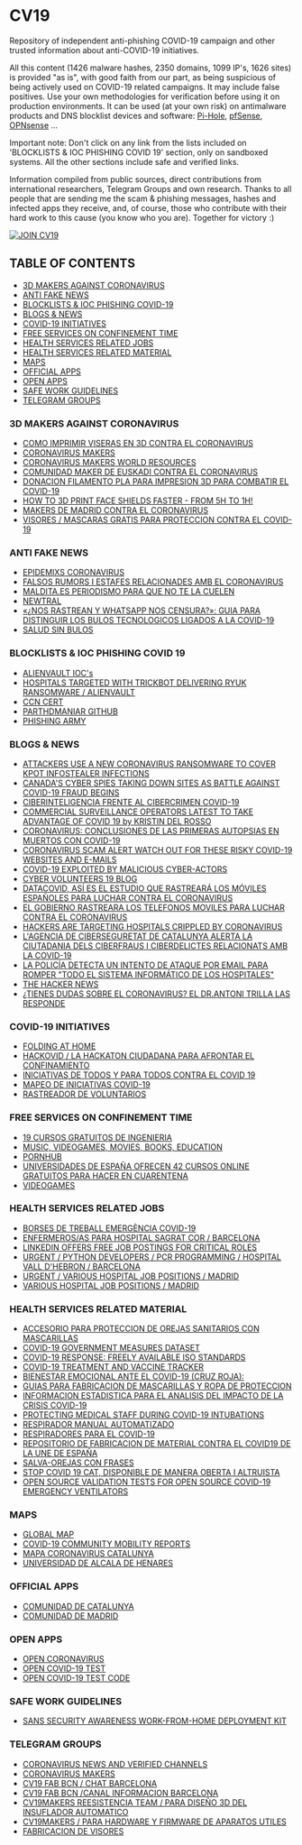 # CV19

Repository of independent anti-phishing COVID-19 campaign and other trusted information about anti-COVID-19 initiatives.

All this content (1426 malware hashes, 2350 domains, 1099 IP's, 1626 sites) is provided "as is", with good faith from our part, as being suspicious of being actively used on COVID-19 related campaigns. It may include false positives. Use your own methodologies for verification before using it on production environments.
It can be used (at your own risk) on antimalware products and DNS blocklist devices and software: [Pi-Hole](https://pi-hole.net), [pfSense](https://www.pfsense.org), [OPNsense](https://opnsense.org) ...

Important note:
Don't click on any link from the lists included on 'BLOCKLISTS & IOC PHISHING COVID 19' section, only on sandboxed systems.
All the other sections include safe and verified links.

Information compiled from public sources, direct contributions from international researchers, Telegram Groups and own research.
Thanks to all people that are sending me the scam & phishing messages, hashes and infected apps they receive, and, of course, those who contribute with their hard work to this cause (you know who you are).
Together for victory :)

[![JOIN CV19](https://media-exp1.licdn.com/dms/image/C4D22AQFuDTpiS_-eiw/feedshare-shrink_800/0?e=1587600000&v=beta&t=khENu9Cr6KyBoi5lrnu84oIktUi_MJd85qNq1_-FrrM)](https://cyberv19.org.uk)

## TABLE OF CONTENTS

- [3D MAKERS AGAINST CORONAVIRUS](#3d-makers-against-coronavirus)
- [ANTI FAKE NEWS](#anti-fake-news)
- [BLOCKLISTS & IOC PHISHING COVID-19](#blocklists--ioc-phishing-covid-19)
- [BLOGS & NEWS](#blogs--news)
- [COVID-19 INITIATIVES](#covid-19-initiatives)
- [FREE SERVICES ON CONFINEMENT TIME](#free-services-on-confinement-time)
- [HEALTH SERVICES RELATED JOBS](#health-services-related-jobs)
- [HEALTH SERVICES RELATED MATERIAL](#health-services-related-material)
- [MAPS](#maps)
- [OFFICIAL APPS](#official-apps)
- [OPEN APPS](#open-apps)
- [SAFE WORK GUIDELINES](#safe-work-guidelines)
- [TELEGRAM GROUPS](#telegram-groups)

### 3D MAKERS AGAINST CORONAVIRUS

- [COMO IMPRIMIR VISERAS EN 3D CONTRA EL CORONAVIRUS](https://youtu.be/wmq1jlFZ5GY)
- [CORONAVIRUS MAKERS](http://foro.coronavirusmakers.org/)
- [CORONAVIRUS MAKERS WORLD RESOURCES](https://world.coronavirusmakers.org)
- [COMUNIDAD MAKER DE EUSKADI CONTRA EL CORONAVIRUS](https://covideuskadi.net/impresion-3d)
- [DONACION FILAMENTO PLA PARA IMPRESION 3D PARA COMBATIR EL COVID-19](https://www.impresoras3d.com/producto/donacion-smartfil-pla-covid-19/)
- [HOW TO 3D PRINT FACE SHIELDS FASTER - FROM 5H TO 1H!](https://youtu.be/_bt1UZAnxnA)
- [MAKERS DE MADRID CONTRA EL CORONAVIRUS](https://covidmadrid.com/)
- [VISORES / MASCARAS GRATIS PARA PROTECCION CONTRA EL COVID-19](https://www.libreguard.care)

### ANTI FAKE NEWS

- [EPIDEMIXS CORONAVIRUS](https://coronavirus.epidemixs.org)
- [FALSOS RUMORS I ESTAFES RELACIONADES AMB EL CORONAVIRUS](https://mossos.gencat.cat/ca/temes/Internet-xarxes-socials-i-aplicacions/Falsosrumors_Estafes/index.html)
- [MALDITA.ES PERIODISMO PARA QUE NO TE LA CUELEN](https://maldita.es)
- [NEWTRAL](https://www.newtral.es/)
- [«¿NOS RASTREAN Y WHATSAPP NOS CENSURA?»: GUIA PARA DISTINGUIR LOS BULOS TECNOLOGICOS LIGADOS A LA COVID-19](https://hipertextual.com/2020/04/censura-guia-distinguir-bulos-tecnologicos-covid-19)
- [SALUD SIN BULOS](https://saludsinbulos.com)

### BLOCKLISTS & IOC PHISHING COVID 19

- [ALIENVAULT IOC's](https://otx.alienvault.com/pulse/5e7e782b2649c3f4232117ee)
- [HOSPITALS TARGETED WITH TRICKBOT DELIVERING RYUK RANSOMWARE / ALIENVAULT](https://otx.alienvault.com/pulse/5e7cc5274bea708f20593bec)
- [CCN CERT](https://loreto.ccn-cert.cni.es/index.php/s/oDcNr5Jqqpd5cjn)
- [PARTHDMANIAR GITHUB](https://github.com/parthdmaniar/coronavirus-covid-19-SARS-CoV-2-IoCs)
- [PHISHING ARMY](https://phishing.army/download/phishing_army_blocklist_extended.txt)

### BLOGS & NEWS

- [ATTACKERS USE A NEW CORONAVIRUS RANSOMWARE TO COVER KPOT INFOSTEALER INFECTIONS](https://www.cyberdefensemagazine.com/attackers-use-a-new-coronavirus-ransomware-to-cover-kpot-infostealer-infections/)
- [CANADA'S CYBER SPIES TAKING DOWN SITES AS BATTLE AGAINST COVID-19 FRAUD BEGINS](https://www.cbc.ca/news/politics/cse-disinformation-spoofing-1.5504619)
- [CIBERINTELIGENCIA FRENTE AL CIBERCRIMEN COVID-19](https://derechodelared.com/covid-ciberinteligencia/)
- [COMMERCIAL SURVEILLANCE OPERATORS LATEST TO TAKE ADVANTAGE OF COVID 19 by KRISTIN DEL ROSSO](https://blog.lookout.com/commercial-surveillanceware-operators-latest-to-take-advantage-of-covid-19)
- [CORONAVIRUS: CONCLUSIONES DE LAS PRIMERAS AUTOPSIAS EN MUERTOS CON COVID-19](https://amp.redaccionmedica.com/secciones/sanidad-hoy/coronavirus-conclusiones-de-las-primeras-autopsias-en-muertos-con-covid-19-9912)
- [CORONAVIRUS SCAM ALERT WATCH OUT FOR THESE RISKY COVID-19 WEBSITES AND E-MAILS](https://www.forbes.com/sites/thomasbrewster/2020/03/12/coronavirus-scam-alert-watch-out-for-these-risky-covid-19-websites-and-emails/)
- [COVID-19 EXPLOITED BY MALICIOUS CYBER-ACTORS](https://www.us-cert.gov/ncas/alerts/aa20-099a)
- [CYBER VOLUNTEERS 19 BLOG](http://cyberv19.org.uk/blog/)
- [DATACOVID, ASÍ ES EL ESTUDIO QUE RASTREARÁ LOS MÓVILES ESPAÑOLES PARA LUCHAR CONTRA EL CORONAVIRUS](https://hipertextual.com/2020/04/datacovid-moviles-coronavirus)
- [EL GOBIERNO RASTREARA LOS TELEFONOS MOVILES PARA LUCHAR CONTRA EL CORONAVIRUS](https://www.lavanguardia.com/vida/20200328/48141359424/coronavirus-covid-19-telefonos-moviles-boe-gobierno-contagio-estado.html)
- [HACKERS ARE TARGETING HOSPITALS CRIPPLED BY CORONAVIRUS](https://www.wired.co.uk/article/coronavirus-hackers-cybercrime-phishing)
- [L'AGENCIA DE CIBERSEGURETAT DE CATALUNYA ALERTA LA CIUTADANIA DELS CIBERFRAUS I CIBERDELICTES RELACIONATS AMB LA COVID-19](https://ciberseguretat.gencat.cat/ca/detalls/noticia/LAgencia-de-Ciberseguretat-de-Catalunya-alerta-la-ciutadania-dels-ciberfraus-i-ciberdelictes-relacionats-amb-la-COVID-19)
- [LA POLICÍA DETECTA UN INTENTO DE ATAQUE POR EMAIL PARA ROMPER "TODO EL SISTEMA INFORMÁTICO DE LOS HOSPITALES"](https://cadenaser.com/ser/2020/03/23/tribunales/1584959483_350272.html)
- [THE HACKER NEWS](https://thehackernews.com/2020/03/covid-19-coronavirus-hacker-malware.html)
- [¿TIENES DUDAS SOBRE EL CORONAVIRUS? EL DR.ANTONI TRILLA LAS RESPONDE](https://youtu.be/zbHwaWs-vBs)

### COVID-19 INITIATIVES

- [FOLDING AT HOME](https://foldingathome.org)
- [HACKOVID / LA HACKATON CIUDADANA PARA AFRONTAR EL CONFINAMIENTO](https://hackovid.cat)
- [INICIATIVAS DE TODOS Y PARA TODOS CONTRA EL COVID 19](https://frenalacurva.net/)
- [MAPEO DE INICIATIVAS COVID-19](https://docs.google.com/document/d/1zWI9Pdp0mcZd-9ATPjELKRFenZfYkc1aYxAkQXaymtI/edit)
- [RASTREADOR DE VOLUNTARIOS](https://rastreadordevoluntarios.com)

### FREE SERVICES ON CONFINEMENT TIME

- [19 CURSOS GRATUITOS DE INGENIERIA](http://www.nosotros-los-ingenieros.com/2020/04/06/aprovecha-la-cuarentena-e-inscribete-a-estos-19-cursos-gratuitos-de-ingenieria/)
- [MUSIC, VIDEOGAMES, MOVIES, BOOKS, EDUCATION](https://es.gizmodo.com/18-servicios-y-contenidos-gratuitos-para-entretenerte-d-1842370974)
- [PORNHUB](https://es.pornhub.com/spain?AB=1)
- [UNIVERSIDADES DE ESPAÑA OFRECEN 42 CURSOS ONLINE GRATUITOS PARA HACER EN CUARENTENA](https://cerebrodigital.org/post/Universidades-de-Espana-ofrecen-42-cursos-online-gratuitos-para-hacer-en-cuarentena)
- [VIDEOGAMES](https://www.lavanguardia.com/videojuegos/20200316/474187260250/videojuegos-gratis-confinamiento-coronavirus-playstation-xbox-pc-nintendo-swtich.html)

### HEALTH SERVICES RELATED JOBS

- [BORSES DE TREBALL EMERGÈNCIA COVID-19](https://serveiocupacio.gencat.cat/web/.content/01_soc/CORONAVIRUS/Ciutadans/Borsa_SOC_Assistencial_dependencia_COVID19.pdf)
- [ENFERMEROS/AS PARA HOSPITAL SAGRAT COR / BARCELONA](https://jobs.hospitalarias.es/jobs/enfermeria/enfermeroa-hospital-sagrat-cor/42)
- [LINKEDIN OFFERS FREE JOB POSTINGS FOR CRITICAL ROLES](https://www.outlookindia.com/newsscroll/covid19-linkedin-offers-free-job-postings-for-critical-roles/1788534)
- [URGENT / PYTHON DEVELOPERS / PCR PROGRAMMING / HOSPITAL VALL D'HEBRON / BARCELONA](https://www.meetup.com/es-ES/python-barcelona/messages/83186531/?messageId=83186531)
- [URGENT / VARIOUS HOSPITAL JOB POSITIONS / MADRID](https://www.linkedin.com/feed/update/urn%3Ali%3Aactivity%3A6649304769439510528/)
- [VARIOUS HOSPITAL JOB POSITIONS / MADRID](https://www.linkedin.com/feed/update/urn%3Ali%3Aactivity%3A6649304290802311168/)

### HEALTH SERVICES RELATED MATERIAL

- [ACCESORIO PARA PROTECCION DE OREJAS SANITARIOS CON MASCARILLAS](http://www.impresion3d.pro/accesorio-para-proteccion-de-orejas-sanitarios-con-mascarillas/)
- [COVID-19 GOVERNMENT MEASURES DATASET](https://www.acaps.org/covid19-government-measures-dataset)
- [COVID-19 RESPONSE: FREELY AVAILABLE ISO STANDARDS](https://www.iso.org/covid19)
- [COVID-19 TREATMENT AND VACCINE TRACKER](https://milkeninstitute.org/sites/default/files/2020-03/Covid19%20Tracker%20032020v3-posting.pdf)
- [BIENESTAR EMOCIONAL ANTE EL COVID-19 (CRUZ ROJA):](https://www.cruzroja.es/cre_web/formacion/materiales/pfbienestaremocional/index.html)
- [GUIAS PARA FABRICACION DE MASCARILLAS Y ROPA DE PROTECCION](https://www.mincotur.gob.es/es-es/COVID-19/Paginas/guias-para-fabricacion-de-mascarillas-y-ropa-de-proteccion.aspx)
- [INFORMACION ESTADISTICA PARA EL ANALISIS DEL IMPACTO DE LA CRISIS COVID-19](https://www.ine.es/covid/covid_movilidad.htm)
- [PROTECTING MEDICAL STAFF DURING COVID-19 INTUBATIONS](https://www.protectcovidstaff.com)
- [RESPIRADOR MANUAL AUTOMATIZADO](https://www.paoson.com/en/blog/automated-ambu-type-ventilator-n137)
- [RESPIRADORES PARA EL COVID-19](https://www.frax3d.com/respiradores)
- [REPOSITORIO DE FABRICACION DE MATERIAL CONTRA EL COVID19 DE LA UNE DE ESPAÑA](https://github.com/eastierp/UNE-COVID19)
- [SALVA-OREJAS CON FRASES](https://www.thingiverse.com/thing:4270240)
- [STOP COVID 19 CAT, DISPONIBLE DE MANERA OBERTA I ALTRUISTA](https://ticsalutsocial.cat/actualitat/stop-covid-19-cat-disponible-de-manera-abierta-y-altruista/)
- [OPEN SOURCE VALIDATION TESTS FOR OPEN SOURCE COVID-19 EMERGENCY VENTILATORS](https://medium.com/@RobertLeeRead/open-source-validation-tests-for-open-source-covid-19-emergency-ventilators-7096c6393d61)

### MAPS

- [GLOBAL MAP](https://edition.cnn.com/interactive/2020/health/coronavirus-maps-and-cases/)
- [COVID-19 COMMUNITY MOBILITY REPORTS](https://www.google.com/covid19/mobility/)
- [MAPA CORONAVIRUS CATALUNYA](https://www.google.com/maps/d/viewer?mid=1H1tkCXvHPeuxVP50E7VblTUzmXgFMtHh&ll=41.60834498977679%2C2.082892678268422&z=11)
- [UNIVERSIDAD DE ALCALA DE HENARES](https://covid.alphasec.eu/app/kibana#/dashboards)

### OFFICIAL APPS

- [COMUNIDAD DE CATALUNYA](http://canalsalut.gencat.cat/ca/salut-a-z/c/coronavirus-2019-ncov/stop-covid19-cat/)
- [COMUNIDAD DE MADRID](https://webapp.coronamadrid.com/)

### OPEN APPS

- [OPEN CORONAVIRUS](https://github.com/open-coronavirus/open-coronavirus)
- [OPEN COVID-19 TEST](https://celiavelmar.github.io/open-covid19-test/)
- [OPEN COVID-19 TEST CODE](https://github.com/celiavelmar/open-covid19-test)

### SAFE WORK GUIDELINES

- [SANS SECURITY AWARENESS WORK-FROM-HOME DEPLOYMENT KIT](https://www.sans.org/security-awareness-training/sans-security-awareness-work-home-deployment-kit)

### TELEGRAM GROUPS

- [CORONAVIRUS NEWS AND VERIFIED CHANNELS](https://telegram.org/blog/coronavirus)
- [CORONAVIRUS MAKERS](https://t.me/coronavirus_makers)
- [CV19 FAB BCN / CHAT BARCELONA](https://t.me/Grupo_CV19_FAB_BCN)
- [CV19 FAB BCN /CANAL INFORMACION BARCELONA](https://t.me/Comunicados_CV19_FAB_BCN)
- [CV19MAKERS REESISTENCIA TEAM / PARA DISEÑO 3D DEL INSUFLADOR AUTOMATICO](https://t.me/CV19Makers_Ventilador_3D)
- [CV19MAKERS / PARA HARDWARE Y FIRMWARE DE APARATOS UTILES](https://t.me/CV19Makers_Ventilador_Soft)
- [FABRICACION DE VISORES](https://t.me/librevisor)